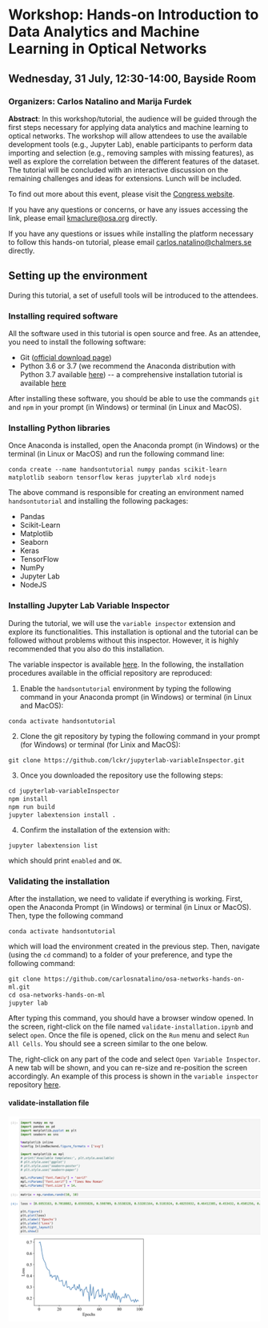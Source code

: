# Workshop: Hands-on Introduction to Data Analytics and Machine Learning in Optical Networks

## Wednesday, 31 July, 12:30-14:00, Bayside Room

### Organizers: Carlos Natalino and Marija Furdek

**Abstract**: In this workshop/tutorial, the audience will be guided through the first steps necessary for applying data analytics and machine learning to optical networks. The workshop will allow attendees to use the available development tools (e.g., Jupyter Lab), enable participants to perform data importing and selection (e.g., removing samples with missing features), as well as explore the correlation between the different features of the dataset. The tutorial will be concluded with an interactive discussion on the remaining challenges and ideas for extensions. Lunch will be included.
 
To find out more about this event, please visit the [Congress website](https://www.osa.org/en-us/meetings/osa_meetings/advanced_photonics_congress/program/special_events/).
 
If you have any questions or concerns, or have any issues accessing the link, please email kmaclure@osa.org directly.

If you have any questions or issues while installing the platform necessary to follow this hands-on tutorial, please email carlos.natalino@chalmers.se directly.

## Setting up the environment

During this tutorial, a set of usefull tools will be introduced to the attendees.

### Installing required software

All the software used in this tutorial is open source and free. As an attendee, you need to install the following software:

* Git ([official download page](https://git-scm.com/downloads))
* Python 3.6 or 3.7 (we recommend the Anaconda distribution with Python 3.7 available [here](https://www.anaconda.com/distribution/)) -- a comprehensive installation tutorial is available [here](https://problemsolvingwithpython.com/01-Orientation/01.03-Installing-Anaconda-on-Windows/)

After installing these software, you should be able to use the commands `git` and `npm` in your prompt (in Windows) or terminal (in Linux and MacOS).

### Installing Python libraries

Once Anaconda is installed, open the Anaconda prompt (in Windows) or the terminal (in Linux or MacOS) and run the following command line:

```
conda create --name handsontutorial numpy pandas scikit-learn matplotlib seaborn tensorflow keras jupyterlab xlrd nodejs
```

The above command is responsible for creating an environment named `handsontutorial` and installing the following packages:

* Pandas
* Scikit-Learn
* Matplotlib
* Seaborn
* Keras
* TensorFlow
* NumPy
* Jupyter Lab
* NodeJS

### Installing Jupyter Lab Variable Inspector

During the tutorial, we will use the `variable inspector` extension and explore its functionalities. This installation is optional and the tutorial can be followed without problems without this inspector. However, it is highly recommended that you also do this installation.

The variable inspector is available [here](https://github.com/lckr/jupyterlab-variableInspector). In the following, the installation procedures available in the official repository are reproduced:

1. Enable the `handsontutorial` environment by typing the following command in your Anaconda prompt (in Windows) or terminal (in Linux and MacOS):

```
conda activate handsontutorial
```

2. Clone the git repository by typing the following command in your prompt (for Windows) or terminal (for Linix and MacOS):

```
git clone https://github.com/lckr/jupyterlab-variableInspector.git
```

3. Once you downloaded the repository use the following steps:

```
cd jupyterlab-variableInspector
npm install
npm run build 
jupyter labextension install . 
``` 


4. Confirm the installation of the extension with:

```
jupyter labextension list
```

which should print `enabled` and `OK`.

### Validating the installation

After the installation, we need to validate if everything is working. First, open the Anaconda Prompt (in Windows) or terminal (in Linux or MacOS). Then, type the following command

```
conda activate handsontutorial
```

which will load the environment created in the previous step. Then, navigate (using the `cd` command) to a folder of your preference, and type the following command:

```
git clone https://github.com/carlosnatalino/osa-networks-hands-on-ml.git
cd osa-networks-hands-on-ml
jupyter lab
```

After typing this command, you should have a browser window opened. In the screen, right-click on the file named `validate-installation.ipynb` and select `open`. Once the file is opened, click on the `Run` menu and select `Run All Cells`. You should see a screen similar to the one below.

The, right-click on any part of the code and select `Open Variable Inspector`. A new tab will be shown, and you can re-size and re-position the screen accordingly. An example of this process is shown in the `variable inspector` repository [here](https://github.com/lckr/jupyterlab-variableInspector).

#### validate-installation file

![Demogif](figures/screenshot1.png)